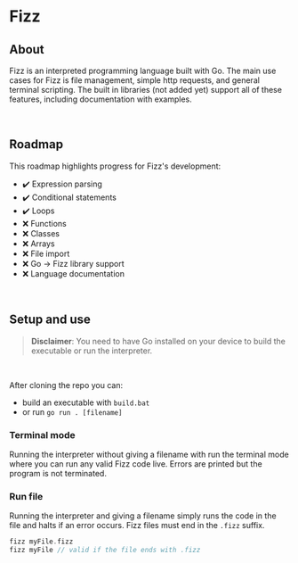 # Fizz

## **About**

Fizz is an interpreted programming language built with Go. The main use cases for Fizz is file management, simple http requests, and general terminal scripting. The built in libraries (not added yet) support all of these features, including documentation with examples.

<br>

## **Roadmap**

This roadmap highlights progress for Fizz's development:

- ✔️ Expression parsing
- ✔️ Conditional statements
- ✔️ Loops
- ❌ Functions
- ❌ Classes
- ❌ Arrays
- ❌ File import
- ❌ Go -> Fizz library support
- ❌ Language documentation

<br>

## **Setup and use**

> **Disclaimer**: You need to have Go installed on your device to build the executable or run the interpreter.

<br>

After cloning the repo you can:

- build an executable with `build.bat`
- or run `go run . [filename]`

### **Terminal mode**

Running the interpreter without giving a filename with run the terminal mode where you can run any valid Fizz code live. Errors are printed but the program is not terminated.

### **Run file**

Running the interpreter and giving a filename simply runs the code in the file and halts if an error occurs. Fizz files must end in the `.fizz` suffix.

```c
fizz myFile.fizz
fizz myFile // valid if the file ends with .fizz
```
